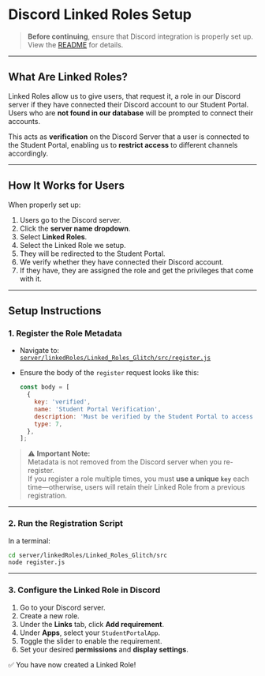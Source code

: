 # Discord Linked Roles Setup

> **Before continuing**, ensure that Discord integration is properly set up. View the [README](../README.md) for details.

---

## What Are Linked Roles?

Linked Roles allow us to give users, that request it, a role in our Discord server if they have connected their Discord account to our Student Portal.  
Users who are **not found in our database** will be prompted to connect their accounts.

This acts as **verification** on the Discord Server that a user is connected to the Student Portal, enabling us to **restrict access** to different channels accordingly.

---

## How It Works for Users

When properly set up:

1. Users go to the Discord server.
2. Click the **server name dropdown**.
3. Select **Linked Roles**.
4. Select the Linked Role we setup.
5. They will be redirected to the Student Portal.
6. We verify whether they have connected their Discord account.
7. If they have, they are assigned the role and get the privileges that come with it.

---

## Setup Instructions

### 1. Register the Role Metadata

- Navigate to:  
  [`server/linkedRoles/Linked_Roles_Glitch/src/register.js`](../server/linkedRoles/Linked_Roles_Glitch/src/register.js)

- Ensure the body of the `register` request looks like this:

  ```js
  const body = [
    {
      key: 'verified',
      name: 'Student Portal Verification',
      description: 'Must be verified by the Student Portal to access the official K-State discord.',
      type: 7,
    },
  ];
  ```

> ⚠️ **Important Note:**  
Metadata is not removed from the Discord server when you re-register.  
If you register a role multiple times, you must **use a unique `key`** each time—otherwise, users will retain their Linked Role from a previous registration.

---

### 2. Run the Registration Script

In a terminal:

```bash
cd server/linkedRoles/Linked_Roles_Glitch/src
node register.js
```

---

### 3. Configure the Linked Role in Discord

1. Go to your Discord server.
2. Create a new role.
3. Under the **Links** tab, click **Add requirement**.
4. Under **Apps**, select your `StudentPortalApp`.
5. Toggle the slider to enable the requirement.
6. Set your desired **permissions** and **display settings**.

✅ You have now created a Linked Role!
